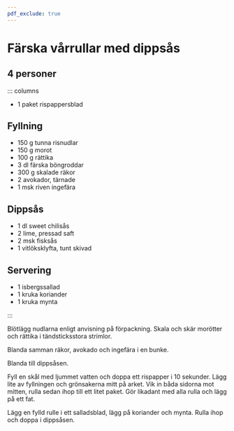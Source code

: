 ```yaml
---
pdf_exclude: true
---
```


# Färska vårrullar med dippsås

## 4 personer

::: columns

-   1 paket rispappersblad

## Fyllning
-   150 g tunna risnudlar
-   150 g morot
-   100 g rättika
-   3 dl färska böngroddar
-   300 g skalade räkor
-   2 avokador, tärnade
-   1 msk riven ingefära

## Dippsås

-   1 dl sweet chilisås
-   2 lime, pressad saft
-   2 msk fisksås
-   1 vitlöksklyfta, tunt skivad

## Servering

-   1 isbergssallad
-   1 kruka koriander
-   1 kruka mynta

:::

Blötlägg nudlarna enligt anvisning på förpackning. Skala och skär morötter och rättika 
i tändsticksstora strimlor.

Blanda samman räkor, avokado och ingefära i en bunke.

Blanda till dippsåsen.

Fyll en skål med ljummet vatten och doppa ett rispapper i 10 sekunder.
Lägg lite av fyllningen och grönsakerna mitt på arket. Vik in båda
sidorna mot mitten, rulla sedan ihop till ett litet paket. Gör likadant
med alla rulla och lägg på ett fat.

Lägg en fylld rulle i ett salladsblad, lägg på koriander och mynta.
Rulla ihop och doppa i dippsåsen.
